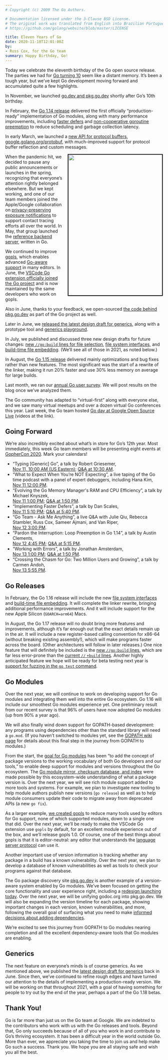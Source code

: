 ```yaml
---
# Copyright (c) 2009 The Go Authors.

# Documentation licensed under the 3-Clause BSD License.
# The original work was translated from English into Brazilian Portuguese.
# https://github.com/golang/website/blob/master/LICENSE

title: Eleven Years of Go
date: 2020-11-10T12:01:00Z
by:
- Russ Cox, for the Go team
summary: Happy Birthday, Go!
---
```



Today we celebrate the eleventh birthday of the Go open source release.
The parties we had for
[Go turning 10](/blog/10years)
seem like a distant memory.
It’s been a tough year, but
we’ve kept Go development moving forward
and accumulated quite a few highlights.

In November, we launched [go.dev and pkg.go.dev](/blog/go.dev)
shortly after Go’s 10th birthday.

In February, the [Go 1.14 release](/blog/go1.14)
delivered the first officially “production-ready” implementation of Go modules,
along with many performance improvements,
including
[faster defers](/design/34481-opencoded-defers)
and
[non-cooperative goroutine preemption](/design/24543/conservative-inner-frame)
to reduce scheduling
and garbage collection latency.

In early March, we launched a
[new API for protocol buffers](/blog/protobuf-apiv2),
[google.golang.org/protobuf](https://pkg.go.dev/google.golang.org/protobuf),
with much-improved support for protocol buffer reflection and custom messages.

<img src="11years/gophermask.jpg" height="450" width="300" align="right" style="border: 2px solid black; margin: 0 0 1em 1em;">

When the pandemic hit, we decided to pause any public announcements
or launches in the spring,
recognizing that everyone’s attention rightly belonged elsewhere.
But we kept working, and one of our team members joined the
Apple/Google collaboration on
[privacy-preserving exposure notifications](https://www.google.com/covid19/exposurenotifications/)
to support contact tracing efforts all over the world.
In May, that group launched the
[reference backend server](https://github.com/google/exposure-notifications-server),
written in Go.

We continued to improve [gopls](https://www.youtube.com/watch?v=EFJfdWzBHwE),
which enables advanced
[Go-aware support](https://github.com/golang/tools/blob/master/gopls/doc/user.md)
in many editors.
In June, the
[VSCode Go extension officially joined the Go project](/blog/vscode-go)
and is now maintained by the same developers who work on gopls.

Also in June, thanks to your feedback, we open-sourced
[the code behind pkg.go.dev](/blog/pkgsite)
as part of the Go project as well.

Later in June, we
[released the latest design draft for generics](/blog/generics-next-step),
along with a prototype tool and [generics playground](https://go2goplay.golang.org/).

In July, we published and discussed three new design drafts for future changes:
[new `//go:build` lines for file selection](/design/draft-gobuild),
[file system interfaces](/design/draft-iofs),
and
[build-time file embedding](/design/draft-embed).
(We’ll see all of those in 2021, as noted below.)

In August, the [Go 1.15 release](/blog/go1.15)
delivered mainly optimizations and bug fixes rather than new features.
The most significant was the start of a rewrite of the linker,
making it run 20% faster and use 30% less memory
on average for large builds.

Last month, we ran our [annual Go user survey](/blog/survey2020).
We will post results on the blog once we’ve analyzed them.

The Go community has adapted to “virtual-first” along with everyone else,
and we saw many virtual meetups and over a dozen virtual Go conferences this year.
Last week, the Go team hosted
[Go day at Google Open Source Live](https://opensourcelive.withgoogle.com/events/go)
(videos at the link).

## Going Forward

We’re also incredibly excited about what’s in store for Go’s 12th year.
Most immediately, this week Go team members will
be presenting eight events at
[GopherCon 2020](https://www.gophercon.com/).
Mark your calendars!

- “Typing [Generic] Go”,
  a talk by Robert Griesemer,\
  [Nov 11, 10:00 AM (US Eastern)](https://www.gophercon.com/agenda/session/233094);
  [Q&A at 10:30 AM](https://www.gophercon.com/agenda/session/417935).
- “What to Expect When You’re NOT Expecting”,
  a live taping of the Go time podcast with a panel of expert debuggers,
  including Hana Kim,\
  [Nov 11 12:00 PM](https://www.gophercon.com/agenda/session/2334490).
- “Evolving the Go Memory Manager's RAM and CPU Efficiency”,
  a talk by Michael Knyszek,\
  [Nov 11 1:00 PM](https://www.gophercon.com/agenda/session/233086);
  [Q&A at 1:50 PM](https://www.gophercon.com/agenda/session/417940).
- “Implementing Faster Defers”,
  a talk by Dan Scales,\
  [Nov 11 5:10 PM](https://www.gophercon.com/agenda/session/233397);
  [Q&A at 5:40 PM](https://www.gophercon.com/agenda/session/417941).
 - “Go Team - Ask Me Anything”,
  a live Q&A with Julie Qiu, Rebecca Stambler, Russ Cox, Sameer Ajmani, and Van Riper,\
  [Nov 12 3:00 PM](https://www.gophercon.com/agenda/session/420539).
- “Pardon the Interruption: Loop Preemption in Go 1.14”,
  a talk by Austin Clements,\
  [Nov 12 4:45 PM](https://www.gophercon.com/agenda/session/233441);
  [Q&A at 5:15 PM](https://www.gophercon.com/agenda/session/417943).
- “Working with Errors”,
  a talk by Jonathan Amsterdam,\
  [Nov 13 1:00 PM](https://www.gophercon.com/agenda/session/233432);
  [Q&A at 1:50 PM](https://www.gophercon.com/agenda/session/417945).
- “Crossing the Chasm for Go: Two Million Users and Growing”,
  a talk by Carmen Andoh,\
  [Nov 13 5:55 PM](https://www.gophercon.com/agenda/session/233426).

## Go Releases

In February, the Go 1.16 release will include the new
[file system interfaces](https://tip.golang.org/pkg/io/fs/)
and
[build-time file embedding](https://tip.golang.org/pkg/embed/).
It will complete the linker rewrite, bringing additional performance improvements.
And it will include support for the new Apple Silicon (`GOARCH=arm64`) Macs.

In August, the Go 1.17 release will no doubt bring more features and improvements,
although it’s far enough out that the exact details remain up in the air.
It will include a new register-based calling convention for x86-64
(without breaking existing assembly!),
which will make programs faster across the board.
(Other architectures will follow in later releases.)
One nice feature that will definitely be included is the
[new `//go:build` lines](/design/draft-gobuild),
which are far less error-prone than the
[current `//` `+build` lines](/cmd/go/#hdr-Build_constraints).
Another highly anticipated feature we hope will be ready for beta testing next year
is
[support for fuzzing in the `go test` command](/design/draft-fuzzing).

## Go Modules

Over the next year, we will continue to work on developing support for Go modules
and integrating them well into the entire Go ecosystem.
Go 1.16 will include our smoothest Go modules experience yet.
One preliminary result from our recent survey is that 96% of users
have now adopted Go modules (up from 90% a year ago).

We will also finally wind down support for GOPATH-based development:
any programs using dependencies other than the standard library will need a `go.mod`.
(If you haven’t switched to modules yet, see the
[GOPATH wiki page](/wiki/GOPATH)
for details about this final step in the journey from GOPATH to modules.)

From the start, the [goal for Go modules](https://research.swtch.com/vgo-intro)
has been “to add the concept of package versions to the working vocabulary
of both Go developers and our tools,”
to enable deep support for modules and versions throughout the Go ecosystem.
The [Go module mirror, checksum database, and index](/blog/modules2019)
were made possible by this ecosystem-wide understanding of what a package version is.
Over the next year, we will see rich module support added to more tools and systems.
For example, we plan to investigate new tooling to help module authors publish new versions
(`go release`)
as well as to help module consumers update their code to migrate away from
deprecated APIs (a new `go fix`).

As a larger example,
[we created gopls](https://github.com/golang/tools/blob/master/gopls/README.md)
to reduce many tools used by editors for Go support,
none of which supported modules, down to a single one that did.
Over the next year,
we’ll be ready to make the VSCode Go extension use `gopls` by default,
for an excellent module experience out of the box,
and we’ll release gopls 1.0.
Of course, one of the best things about gopls is that it is editor-neutral:
any editor that understands the
[language server protocol](https://langserver.org/)
can use it.

Another important use of version information is tracking whether
any package in a build has a known vulnerability.
Over the next year, we plan to develop a database of known vulnerabilities
as well as tools to check your programs against that database.

The Go package discovery site
[pkg.go.dev](https://pkg.go.dev/)
is another example of a version-aware system enabled by Go modules.
We’ve been focused on getting the core functionality and user experience right,
including a
[redesign launching today](/blog/pkgsite-redesign).
Over the next year,
we will be unifying godoc.org into pkg.go.dev.
We will also be expanding the version timeline for each package,
showing important changes in each version,
known vulnerabilities, and more,
following the overall goal of surfacing what you need to make
[informed decisions about adding dependencies](https://research.swtch.com/deps).

We’re excited to see this journey from GOPATH to Go modules
nearing completion and all the excellent dependency-aware tools
that Go modules are enabling.

## Generics

The next feature on everyone’s minds is of course generics.
As we mentioned above, we published the
[latest design draft for generics](/blog/generics-next-step)
back in June.
Since then, we’ve continued to refine rough edges and have turned our
attention to the details of implementing a production-ready version.
We will be working on that throughout 2021, with a goal of having
something for people to try out by the end of the year,
perhaps a part of the Go 1.18 betas.

## Thank You!

Go is far more than just us on the Go team at Google.
We are indebted to the contributors who work with us with the Go releases and tools.
Beyond that, Go only succeeds because of all of you who work in
and contribute to Go’s thriving ecosystem.
It has been a difficult year in the world outside Go.
More than ever, we appreciate you taking the time
to join us and help make Go such a success.
Thank you.
We hope you are all staying safe and wish you all the best.

